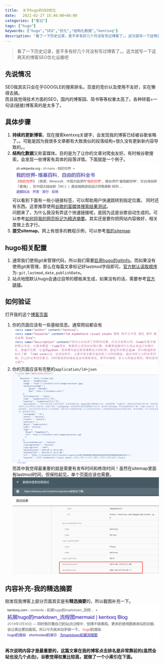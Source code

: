 ```yaml
---
title:  关于hugo的SEO优化
date:   2021-02-27 15:46:00+08:00
categories: ["笔记"]
tags: ["hugo"]
keywords: ["hugo","SEO","优化","结构化数据","kentxxq"]
description: "看了一下历史记录，差不多有好几个月没有写过博客了。。这次就写一下这两天的博客SEO优化设置吧"
---
```



> 看了一下历史记录，差不多有好几个月没有写过博客了。。这次就写一下这两天的博客SEO优化设置吧


## 先说情况

SEO我其实只会在乎GOOGLE的搜索排名，百度的竞价以及使用不友好，实在懒得去搞。  
而且我觉得技术方面的SEO，国内的博客园、简书等等权重太高了。各种转载+一句话(链接)博客真的是太多了。

## 具体步骤

1. **持续的更新博客**。现在搜索kentxxq关键字，会发现我的博客已经被谷歌省略了。。可能是因为我很多文章都有大致类似的段落结构+很久没有更新新内容导致的。。
2. **结构化数据**又称富媒体。目的是为了让你的文章对爬虫友好。有时候谷歌搜索，会发现一些博客有具体的段落详情。下面就是一个例子。![结构化数据](/images/server/结构化数据示例1.png)  
可以看到下面有一些小链接标签，可以帮助用户快速跳转到指定位置。
同时还有东西。这里推荐使用[谷歌的富媒体搜索结果测试](https://search.google.com/test/rich-results)。  
问题来了，为什么我没有弄这个快速链接呢，是因为这是谷歌自动生成的。可以参考[如何将我的网页标记为精选摘要](https://developers.google.com/search/docs/advanced/appearance/featured-snippets?visit_id=637500114156437621-3767625005&rd=1#how-can-i-mark-my-page-as-a-featured-snippet)。其实还是要你把网站内容做好，相关度做上去才行。
3. **提交sitemap**。网上有很多的教程示例，可以参考[我的sitemap](https://kentxxq.com/sitemap.xml)

## hugo相关配置

1. 通常我们使用git来管理代码，所以我们需要[启用hugo的gitinfo](https://gohugo.io/variables/git/)。而如果没有使用git来管理，那么在每篇文章标记好lastmod字段即可。[官方默认读取顺序](https://gohugo.io/getting-started/configuration/#configure-front-matter)为`:git,lastmod,date,publishDate`。
2. 站点地图默认hugo会通过自带的模板来生成，如果没有的话，需要参考[官方链接](https://gohugo.io/templates/sitemap-template/)。

## 如何验证

打开我的这个[博客页面](http://localhost:1313/contents/aspnetcore%E7%9A%84%E5%88%9D%E6%AD%A5%E4%BA%86%E8%A7%A3/)  
1. 你的页面应该有一些基础信息。通常网站都会有![基础信息](/images/server/结构化数据示例2.png)
2. 你的页面应该有完整的`application/ld+json`![ld+json](/images/server/结构化数据示例3.png)  
而其中我觉得最重要的就是需要有发布时间和修改时间！虽然在sitemap里面有lastmod时间，但保险起见，单个页面应该也需要。![ld+json](/images/server/结构化数据示例4.png) 

## 内容补充-我的精选摘要

刚发现我博客上部分页面其实是有**精选摘要**的，所以截图补充一下。![我的精选摘要](/images/server/结构化数据示例5.png) 

**再次说明内容才是最重要的，这篇文章在我的博客点击排名是非常靠前的(虽然全站也没几个点击)，谷歌觉得权重比较高，就做了一个小索引在下面。**